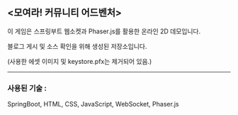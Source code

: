 ## <모여라! 커뮤니티 어드벤처>

이 게임은 스프링부트 웹소켓과 Phaser.js를 활용한 온라인 2D 데모입니다.

블로그 게시 및 소스 확인을 위해 생성된 저장소입니다.

(사용한 에셋 이미지 및 keystore.pfx는 제거되어 있음.)

---

### 사용된 기술 :

SpringBoot, HTML, CSS, JavaScript, WebSocket, Phaser.js
